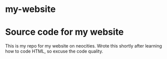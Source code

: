 # my-website
Source code for my website
=========================
This is my repo for my website on neocities.
Wrote this shortly after learning how to code HTML, so excuse the code quality.

